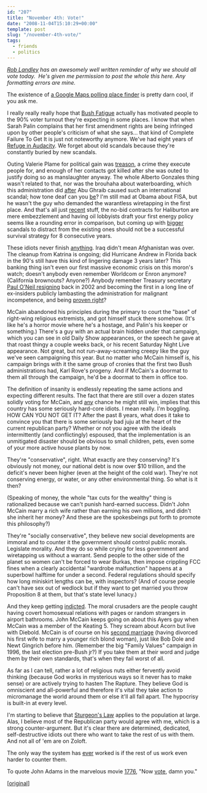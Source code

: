 ```yaml
---
id: "207"
title: "November 4th: Vote!"
date: "2008-11-04T15:10:29+00:00"
template: post
slug: "/november-4th-vote/"
tags:
  - friends
  - politics
---
```


_[Rob Landley](http://landley.net/) has an awesomely well written reminder of
why we should all vote today.  He's given me permission to post the whole this
here. Any formatting errors are mine._

The existence of
[a Google Maps polling place finder](http://maps.google.com/maps/mpl?moduleurl=http://maps.google.com/mapfiles/mapplets/elections/2008/us-voter-info/us-voter-info.xml)
is pretty darn cool, if you ask me.

I really really really hope that
[Bush Fatigue](http://www.cnn.com/POLITICS/blogs/politicalticker/2007/04/bush-sr-bush-fatigue-may-be-setting-in.html)
actually has motivated people to the 90% voter turnout they're expecting in some
places. I know that when Sarah Palin complains that her first amendment rights
are being infringed upon by other people's criticism of what she says... that
kind of Complete Failure To Get It is just not noteworthy anymore. We've had
eight years of
[Refuge in Audacity](http://tvtropes.org/pmwiki/pmwiki.php/Main/RefugeInAudacity).
We forget about old scandals because they're constantly buried by new scandals.

Outing Valerie Plame for political gain was <span
style="text-decoration: underline;">treason</span>, a crime they execute people for,
and enough of her contacts got killed after she was outed to justify doing so as
manslaughter anyway. The whole Alberto Gonzales thing wasn't related to that, nor
was the brouhaha about waterboarding, which this administration did <span
style="text-decoration: underline;">after</span> Abu Ghraib caused such an
international scandal; how tone deaf can you <span
style="text-decoration: underline;">be</span>? I'm still mad at Obama about FISA,
but he wasn't the guy who demanded the warantless wiretapping in the first place.
And that's all just <span
style="text-decoration: underline;">recent</span> stuff, the no-bid contracts
for Haliburton are mere embezzlement and having oil lobbyists draft your first
energy policy seems like a rounding error in comparison, but coming up with
<span
style="text-decoration: underline;">bigger</span> scandals to distract from the existing
ones should not be a successful survival strategy for 8 consecutive years.

These idiots never finish <span
style="text-decoration: underline;">anything</span>. Iraq didn't mean Afghanistan
was over. The cleanup from Katrina is ongoing; did Hurricane Andrew in Florida back
in the 90's still have this kind of lingering damage 3 years later? This banking
thing isn't even our first massive economic crisis on this moron's watch; doesn't
anybody even remember Worldcom or Enron anymore? (California brownouts? Anyone?)
Anybody remember Treasury secretary [Paul O'Neil resigning](http://news.bbc.co.uk/1/hi/talking_point/2551389.stm)
back in 2002 and becoming the first in a long line of ex-insiders publicly lambasting
the administration for malignant incompetence, and being [proven right](http://crooksandliars.com/taxonomy/term/1598)?

McCain abandoned his principles during the primary to court the "base" of
right-wing religious extremists, and got himself stuck there somehow. (It's like
he's a horror movie where he's a hostage, and Palin's his keeper or something.)
There's a guy with an actual brain hidden under that campaign, which you can see
in old Daily Show appearances, or the speech he gave at that roast thingy a
couple weeks back, or his recent Saturday Night Live appearance. Not great, but
not run-away-screaming creepy like the guy we've seen campaigning this year. But
no matter who McCain himself is, his campaign brings with it the same group of
cronies that the first two Bush administrations had, Karl Rove's progeny. And if
McCain's a doormat to them all through the campaign, he'd be a doormat to them
in office too.

The definition of insanity is endlessly repeating the same actions and expecting
different results. The fact that there are still over a dozen states solidly
voting for McCain, and <span
style="text-decoration: underline;">any</span> chance he might still win, implies
that this country has some seriously hard-core idiots. I mean really. I'm boggling.
HOW CAN YOU NOT GET IT? After the past 8 years, what does it take to convince you
that there is some seriously bad juju at the heart of the current republican party?
Whether or not you agree with the ideals intermittently (and conflictingly) espoused,
that the implementation is an unmitigated disaster should be obvious to small children,
pets, even some of your more active house plants by now.

They're "conservative", right. What exactly are they conserving? It's obviously
not money, our national debt is now over $10 trillion, and the deficit's never
been higher (even at the height of the cold war). They're not conserving energy,
or water, or any other environmental thing. So what is it then?

(Speaking of money, the whole "tax cuts for the wealthy" thing is rationalized
because we can't punish hard-earned success. Didn't John McCain marry a rich
wife rather than earning his own millions, and didn't she inherit her money? And
these are the spokesbeings put forth to promote this philosophy?)

They're "socially conservative", they believe new social developments are
immoral and to counter it the government should control public morals. Legislate
morality. And they do so while crying for less government and wiretapping us
without a warrant. Send people to the other side of the planet so women can't be
forced to wear Burkas, then impose crippling FCC fines when a clearly accidental
"wardrobe malfunction" happens at a superbowl halftime for under a second.
Federal regulations should specify how long miniskirt lengths can be, with
inspectors? (And of course people can't have sex out of wedlock but if they want
to get married you throw Proposition 8 at them, but that's state level lunacy.)

And they keep getting <span
style="text-decoration: underline;">indicted</span>. The moral crusaders are the
people caught having covert homosexual relations with pages or random strangers in
airport bathrooms. John McCain keeps going on about this Ayers guy when McCain was
a member of the Keating 5. They scream about Acorn but live with Diebold. McCain
is of course on his [second marriage](http://en.wikipedia.org/wiki/John_McCain#Commanding_officer.2C_liaison_to_Senate.2C_and_second_marriage)
(having divorced his first wife to marry a younger rich blond woman), just like Bob
Dole and Newt Gingrich before him. (Remember the big "Family Values" campaign in
1996, the last election pre-Bush jr?) If you take them at their word and judge them
by their own standards, that's when they fail worst of all.

As far as I can tell, rather a lot of religious nuts either fervently avoid
thinking (because God works in mysterious ways so it never has to make sense) or
are actively trying to hasten The Rapture. They believe God is omniscient and
all-powerful and therefore it's vital they take action to micromanage the world
around them or else it'll all fall apart. The hypocrisy is built-in at every
level.

I'm starting to believe that
[Sturgeon's Law](http://en.wikipedia.org/wiki/Sturgeon%27s_law) applies to the
population at large. Alas, I believe most of the Republican party would agree
with me, which is a strong counter-argument. But it's clear there are
determined, dedicated, self-destructive idiots out there who want to take the
rest of us with them. And not all of 'em are on Zoloft.

The only way the system has <span
style="text-decoration: underline;">ever</span> worked is if the rest of us work
even harder to counter them.

To quote John Adams in the marvelous movie
[1776](http://www.amazon.com/1776-Restored-Directors-William-Daniels/dp/B000067D1R),
"Now <span style="text-decoration: underline;">vote</span>, damn you."

\[[original](http://www.landley.net/notes.html#04-11-2008)\]
